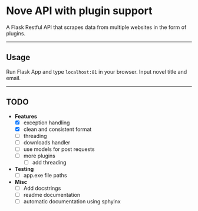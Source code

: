 # __Nove API with plugin support__


A Flask Restful API that scrapes data from multiple websites in the form of plugins. 

<hr>

## __Usage__
Run Flask App and type ```localhost:81``` in your browser. Input novel title and email. 

<hr>

## __TODO__
- **Features**
  - [x] exception handling
  - [x] clean and consistent format
  - [ ] threading
  - [ ] downloads handler
  - [ ] use models for post requests
  - [ ] more plugins
    - [ ] add threading

- **Testing**
  - [ ] app.exe file paths

- **Misc**
  - [ ] Add docstrings
  - [ ] readme documentation
  - [ ] automatic documentation using sphyinx